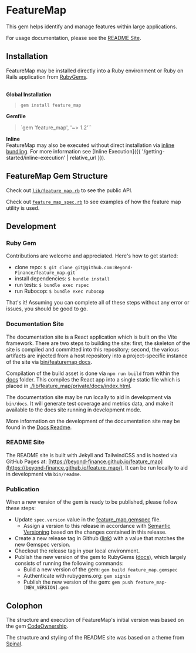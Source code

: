 # FeatureMap

This gem helps identify and manage features within large applications.

For usage documentation, please see the [README Site](https://beyond-finance.github.io/feature_map).

## Installation

FeatureMap may be installed directly into a Ruby environment or Ruby on Rails application from [RubyGems](https://rubygems.org/gems/feature_map).

\
**Global Installation**
> `gem install feature_map`

**Gemfile**
> `gem 'feature_map', '~> 1.2'``

**Inline**\
FeatureMap may also be executed without direct installation via [inline bundling](https://bundler.io/guides/bundler_in_a_single_file_ruby_script.html).  For more information see [Inline Execution]({{ '/getting-started/inline-execution' | relative_url }}).

## FeatureMap Gem Structure

Check out [`lib/feature_map.rb`](https://github.com/Beyond-Finance/feature_map/blob/main/lib/feature_map.rb) to see the public API.

Check out [`feature_map_spec.rb`](https://github.com/Beyond-Finance/feature_map/blob/main/spec/lib/feature_map_spec.rb) to see examples of how the feature map utility is used.

## Development

### Ruby Gem
Contributions are welcome and appreciated. Here's how to get started:

- clone repo: `$ git clone git@github.com:Beyond-Finance/feature_map.git`
- install dependencies: `$ bundle install`
- run tests: `$ bundle exec rspec`
- run Rubocop: `$ bundle exec rubocop`

That's it! Assuming you can complete all of these steps without any error or issues, you should be good to go.

### Documentation Site

The documentation site is a React application which is built on the Vite framework.  There are two steps to building the site:  first, the skeleton of the site is compiled and committed into this repository; second, the various artifacts are injected from a host repository into a project-specific instance of the site via [bin/featuremap docs](https://beyond-finance.github.io/feature_map/public-interface/docs).

Compilation of the build asset is done via `npm run build` from within the [docs](./docs) folder.  This compiles the React app into a single static file which is placed in [./lib/feature_map/private/docs/index.html](./lib/feature_map/private/docs/index.html]).

The documentation site may be run locally to aid in development via `bin/docs`.  It will generate test coverage and metrics data, and make it available to the docs site running in development mode.

More information on the development of the documentation site may be found in the [Docs Readme](./docs/README.md).

### README Site

The README site is built with Jekyll and TailwindCSS and is hosted via GitHub Pages at: [https://beyond-finance.github.io/feature_map](https://beyond-finance.github.io/feature_map/).  It can be run locally to aid in development via `bin/readme`.

### Publication

When a new version of the gem is ready to be published, please follow these steps:

* Update `spec.version` value in the [feature_map.gemspec](feature_map.gemspec) file.
    * Assign a version to this release in accordance with [Semantic Versioning](https://semver.org/) based on the changes contained in this release.
* Create a new release tag in Github ([link](https://github.com/Beyond-Finance/feature_map/releases)) with a value that matches the new Gemspec version.
* Checkout the release tag in your local environment.
* Publish the new version of the gem to RubyGems ([docs](https://guides.rubygems.org/publishing/#publishing-to-rubygemsorg)), which largely consists of running the following commands:
   * Build a new version of the gem: `gem build feature_map.gemspec`
   * Authenticate with rubygems.org: `gem signin`
   * Publish the new version of the gem: `gem push feature_map-[NEW_VERSION].gem`

## Colophon

The structure and execution of FeatureMap's initial version was based on the gem [CodeOwnership](https://github.com/rubyatscale/code_ownership).

The structure and styling of the README site was based on a theme from [Spinal](https://spinalcms.com/resources/documentation-theme-built-with-tailwind-css/).
